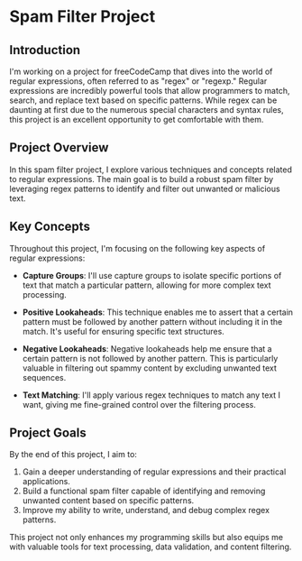 # Spam Filter Project

## Introduction

I'm working on a project for freeCodeCamp that dives into the world of regular expressions, often referred to as "regex" or "regexp." Regular expressions are incredibly powerful tools that allow programmers to match, search, and replace text based on specific patterns. While regex can be daunting at first due to the numerous special characters and syntax rules, this project is an excellent opportunity to get comfortable with them.

## Project Overview

In this spam filter project, I explore various techniques and concepts related to regular expressions. The main goal is to build a robust spam filter by leveraging regex patterns to identify and filter out unwanted or malicious text.

## Key Concepts

Throughout this project, I'm focusing on the following key aspects of regular expressions:

- **Capture Groups**: I'll use capture groups to isolate specific portions of text that match a particular pattern, allowing for more complex text processing.

- **Positive Lookaheads**: This technique enables me to assert that a certain pattern must be followed by another pattern without including it in the match. It's useful for ensuring specific text structures.

- **Negative Lookaheads**: Negative lookaheads help me ensure that a certain pattern is not followed by another pattern. This is particularly valuable in filtering out spammy content by excluding unwanted text sequences.

- **Text Matching**: I'll apply various regex techniques to match any text I want, giving me fine-grained control over the filtering process.

## Project Goals

By the end of this project, I aim to:

1. Gain a deeper understanding of regular expressions and their practical applications.
2. Build a functional spam filter capable of identifying and removing unwanted content based on specific patterns.
3. Improve my ability to write, understand, and debug complex regex patterns.

This project not only enhances my programming skills but also equips me with valuable tools for text processing, data validation, and content filtering.